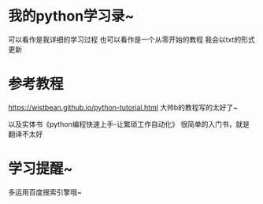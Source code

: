 # 我的python学习录~
可以看作是我详细的学习过程
也可以看作是一个从零开始的教程
我会以txt的形式更新

# 参考教程
https://wistbean.github.io/python-tutorial.html
大帅b的教程写的太好了~

以及实体书《python编程快速上手-让繁琐工作自动化》
很简单的入门书，就是翻译不太好

# 学习提醒~
多运用百度搜索引擎哦~
